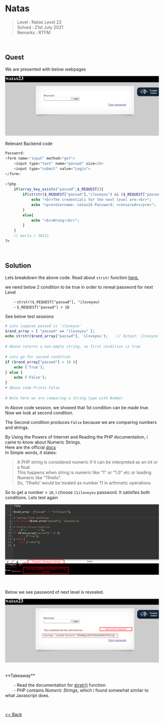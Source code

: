 # Natas
> Level : Natas Level 22<br/>
> Solved : 21st July 2021<br/>
> Remarks : RTFM<br/>
<br/>

## Quest
We are presented with below webpages

![Level 23 Image](./images/Level23.png)
<br/>

Relevant Backend code

```php
Password:
<form name="input" method="get">
    <input type="text" name="passwd" size=20>
    <input type="submit" value="Login">
</form>

<?php
    if(array_key_exists("passwd",$_REQUEST)){
        if(strstr($_REQUEST["passwd"],"iloveyou") && ($_REQUEST["passwd"] > 10 )){
            echo "<br>The credentials for the next level are:<br>";
            echo "<pre>Username: natas24 Password: <censored></pre>";
        }
        else{
            echo "<br>Wrong!<br>";
        }
    }
    // morla / 10111
?>  
```

<br/>

## Solution

Lets breakdown the above code. Read about `strstr` function [here.](https://www.php.net/manual/en/function.strstr.php)

we need below 2 condition to be true in order to reveal password for next Level<br/>

  - `strstr($_REQUEST["passwd"], "iloveyou)`<br/>
  - `$_REQUEST["passwd"] > 10`<br/>

See below test sessions 
```php
# Lets suppose passwd is 'iloveyou'
$rand_array = [ "passwd" => "iloveyou" ];
echo strstr($rand_array["passwd"], 'iloveyou');    // Output: iloveyou

# Above returns a non-empty string, so first condition is true

# Lets go for second condition
if ($rand_array["passwd"] > 10 ){
    echo ('True');
} else {
    echo ('False');
}
# Above code Prints False 

# Note here we are comparing a string type with Number 
```

In Above code session, we showed that 1st condition can be made true. Now we look at second condition.

The Second condition produces `False` because we are comparing numbers and strings.

By Using the Powers of Internet and Reading the PHP documentation, i came to know about <span id=green>Numeric Strings.</span> <br/>Here are the official [docs](https://www.php.net/manual/en/language.types.numeric-strings.php)<br/>
In Simple words, it states:
> A PHP string is considered numeric if it can be interpreted as an int or a float<br/>
> This happens when string is numeric like "1" or "1.0" etc or leading Numeric like "11hello".<br/>
> So, '11hello' would be treated as number 11 in arthmetic operations

So to get a number > `10`, i choose `11iloveyou` password. It satisfies both conditions. Lets test again

![Level 23 Image](./images/Level23.1_solution.png)

<br/>

Below we see password of next level is revealed. 

![Level 23 Image](./images/Level23_solution.png)

<br/>
<span id=green>**Takeaway**</span><br/>

  - Read the documentation for [strstr()](https://www.php.net/manual/en/function.strstr.php) function<br/>
  - PHP contains *Numeric Strings*, which i found somewhat similar to what Javascript does.


<br/>

[<< Back](https://grey-fish.github.io/Natas/index.html)
